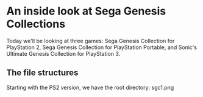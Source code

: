 # An inside look at Sega Genesis Collections
Today we'll be looking at three games: Sega Genesis Collection for PlayStation 2, Sega Genesis Collection for PlayStation Portable, and Sonic's Ultimate Genesis Collection for PlayStation 3.
## The file structures
Starting with the PS2 version, we have the root directory:
sgc1.png